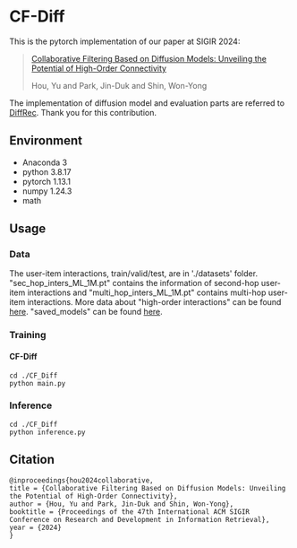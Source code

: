 # CF-Diff
This is the pytorch implementation of our paper at SIGIR 2024:
> [Collaborative Filtering Based on Diffusion Models: Unveiling the Potential of High-Order Connectivity](https://arxiv.org/pdf/2404.14240)
> 
> Hou, Yu and Park, Jin-Duk and Shin, Won-Yong

The implementation of diffusion model and evaluation parts are referred to [DiffRec](https://github.com/YiyanXu/DiffRec/tree/main). Thank you for this contribution.
## Environment
- Anaconda 3
- python 3.8.17
- pytorch 1.13.1
- numpy 1.24.3
- math

## Usage
### Data
The user-item interactions, train/valid/test, are in './datasets' folder. "sec_hop_inters_ML_1M.pt" contains the information of second-hop user-item interactions and "multi_hop_inters_ML_1M.pt" contains multi-hop user-item interactions.
More data about "high-order interactions" can be found [here](https://drive.google.com/drive/folders/1CJdlsNuDnLiiyh4iN1eRBGRAKZ3GfxZn?usp=drive_link). "saved_models" can be found [here](https://drive.google.com/drive/folders/1CJdlsNuDnLiiyh4iN1eRBGRAKZ3GfxZn?usp=drive_link).
### Training
#### CF-Diff
```
cd ./CF_Diff
python main.py
```

### Inference
```
cd ./CF_Diff
python inference.py
```
## Citation  

```
@inproceedings{hou2024collaborative,
title = {Collaborative Filtering Based on Diffusion Models: Unveiling the Potential of High-Order Connectivity},
author = {Hou, Yu and Park, Jin-Duk and Shin, Won-Yong},
booktitle = {Proceedings of the 47th International ACM SIGIR Conference on Research and Development in Information Retrieval},
year = {2024}
}
```
